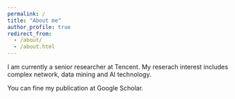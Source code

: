 ```yaml
---
permalink: /
title: "About me"
author_profile: true
redirect_from: 
  - /about/
  - /about.html
---
```


I am currently a senior researcher at Tencent. My reserach interest includes complex network, data mining and AI technology.

You can fine my publication at Google Scholar.
